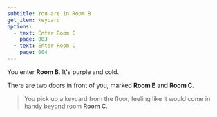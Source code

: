 ```yaml
---
subtitle: You are in Room B
get_item: keycard
options:
  - text: Enter Room E
    page: 003
  - text: Enter Room C
    page: 004
---
```


You enter **Room B**. It's purple and cold.

There are two doors in front of you, marked **Room E** and **Room C**.

> You pick up a keycard from the floor, feeling like it would come in handy
> beyond room **Room C**.
